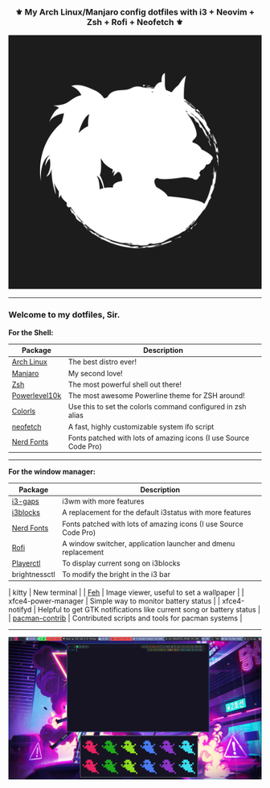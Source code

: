 <div align="center">

### ⚜️ ️My Arch Linux/Manjaro config dotfiles with i3 + Neovim + Zsh + Rofi + Neofetch ⚜️
![Desktop](.images/ZeroSeventty.png)
</div>

------
### Welcome to my dotfiles, Sir.

**For the Shell:**

| Package                                                  | Description                                                      |
|----------------------------------------------------------|------------------------------------------------------------------|
| [Arch Linux](https://www.archlinux.org/)                 | The best distro ever!                                            |
| [Manjaro](https://manjaro.org/)                          | My second love!                                                  |
| [Zsh](https://github.com/zsh-users/zsh)                  | The most powerful shell out there!                               |
| [Powerlevel10k](https://github.com/romkatv/powerlevel10k)| The most awesome Powerline theme for ZSH around!                 |
| [Colorls](https://github.com/athityakumar/colorls#installation)| Use this to set the colorls command configured in zsh alias|
| [neofetch](https://github.com/dylanaraps/neofetch)       | A fast, highly customizable system ifo script                    |
| [Nerd Fonts](https://github.com/ryanoasis/nerd-fonts)    | Fonts patched with lots of amazing icons (I use Source Code Pro) |

------

**For the window manager:**

| Package                                                                   | Description                                                                       |
|---------------------------------------------------------------------------|-----------------------------------------------------------------------------------|
| [i3-gaps](https://github.com/Airblader/i3)                                | i3wm with more features                                                           |
| [i3blocks](https://github.com/vivien/i3blocks)                            | A replacement for the default i3status with more features                         |
| [Nerd Fonts](https://github.com/ryanoasis/nerd-fonts)                     | Fonts patched with lots of amazing icons (I use Source Code Pro)                  |
| [Rofi](https://github.com/DaveDavenport/rofi)                             | A window switcher, application launcher and dmenu replacement                     |
| [Playerctl](https://github.com/acrisci/playerctl)                         | To display current song on i3blocks                                               |
| brightnessctl |                    To modify the bright in the i3 bar | 

| kitty |                      New terminal |
| [Feh](https://github.com/derf/feh)                                        | Image viewer, useful to set a wallpaper                                           |
| xfce4-power-manager                                                       | Simple way to monitor battery status                                              |
| xfce4-notifyd                                                             | Helpful to get GTK notifications like current song or battery status              |
| [pacman-contrib](https://www.archlinux.org/packages/?name=pacman-contrib) | Contributed scripts and tools for pacman systems                                  |

------

![screenshot](.images/ScreenShot_wallpaper.png)

